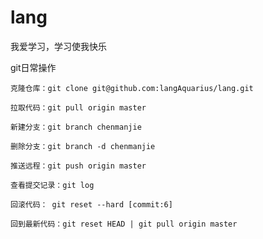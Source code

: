 # lang
我爱学习，学习使我快乐

git日常操作

    克隆仓库：git clone git@github.com:langAquarius/lang.git
    
    拉取代码：git pull origin master
    
    新建分支：git branch chenmanjie
    
    删除分支：git branch -d chenmanjie
    
    推送远程：git push origin master
    
    查看提交记录：git log
    
    回滚代码： git reset --hard [commit:6]
    
    回到最新代码：git reset HEAD | git pull origin master
